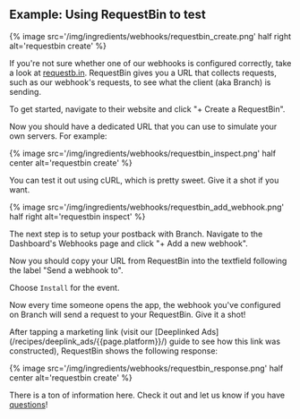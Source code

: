 
## Example: Using RequestBin to test

{% image src='/img/ingredients/webhooks/requestbin_create.png' half right alt='requestbin create' %}

If you're not sure whether one of our webhooks is configured correctly, take a look at [requestb.in](http://requestb.in/). RequestBin gives you a URL that collects requests, such as our webhook's requests, to see what the client (aka Branch) is sending.

To get started, navigate to their website and click "+ Create a RequestBin".


<div class="full-width">Now you should have a dedicated URL that you can use to simulate your own servers. For example:</div>

{% image src='/img/ingredients/webhooks/requestbin_inspect.png' half center alt='requestbin create' %}

You can test it out using cURL, which is pretty sweet. Give it a shot if you want.

{% image src='/img/ingredients/webhooks/requestbin_add_webhook.png' half right alt='requestbin inspect' %}

The next step is to setup your postback with Branch. Navigate to the Dashboard's Webhooks page and click "+ Add a new webhook".

Now you should copy your URL from RequestBin into the textfield following the label "Send a webhook to".

Choose `Install` for the event.

Now every time someone opens the app, the webhook you've configured on Branch will send a request to your RequestBin. Give it a shot!

<div class="full-width">After tapping a marketing link (visit our [Deeplinked Ads](/recipes/deeplink_ads/{{page.platform}}/) guide to see how this link was constructed), RequestBin shows the following response:</div>

{% image src='/img/ingredients/webhooks/requestbin_response.png' half center alt='requestbin create' %}

There is a ton of information here. Check it out and let us know if you have [questions](http://support.branch.io/)!

